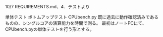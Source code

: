 10/7
REQUIREMENTS.md、4．テストより

単体テスト
ボトムアップテスト
CPUbench.py
既に過去に動作確認済みであるものの、シングルコアの演算能力を時間で測る。
最初はノートPCにて、CPUbench.pyの単体テストを行う形とする。
